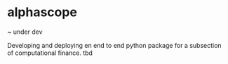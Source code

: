 # alphascope
~ under dev

Developing and deploying en end to end python package for a subsection of computational finance.
tbd